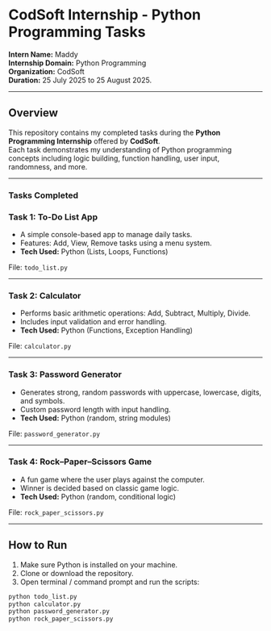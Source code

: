 # CodSoft Internship - Python Programming Tasks

**Intern Name:** Maddy  
**Internship Domain:** Python Programming  
**Organization:** CodSoft  
**Duration:** 25 July 2025 to 25 August 2025.

---

## Overview

This repository contains my completed tasks during the **Python Programming Internship** offered by **CodSoft**.  
Each task demonstrates my understanding of Python programming concepts including logic building, function handling, user input, randomness, and more.

---

### Tasks Completed

### Task 1: To-Do List App
- A simple console-based app to manage daily tasks.
- Features: Add, View, Remove tasks using a menu system.
- **Tech Used:** Python (Lists, Loops, Functions)

File: `todo_list.py`

---

### Task 2: Calculator
- Performs basic arithmetic operations: Add, Subtract, Multiply, Divide.
- Includes input validation and error handling.
- **Tech Used:** Python (Functions, Exception Handling)

File: `calculator.py`

---

### Task 3: Password Generator
- Generates strong, random passwords with uppercase, lowercase, digits, and symbols.
- Custom password length with input handling.
- **Tech Used:** Python (random, string modules)

File: `password_generator.py`

---

### Task 4: Rock–Paper–Scissors Game
- A fun game where the user plays against the computer.
- Winner is decided based on classic game logic.
- **Tech Used:** Python (random, conditional logic)

File: `rock_paper_scissors.py`

---

## How to Run

1. Make sure Python is installed on your machine.
2. Clone or download the repository.
3. Open terminal / command prompt and run the scripts:

```bash
python todo_list.py
python calculator.py
python password_generator.py
python rock_paper_scissors.py

